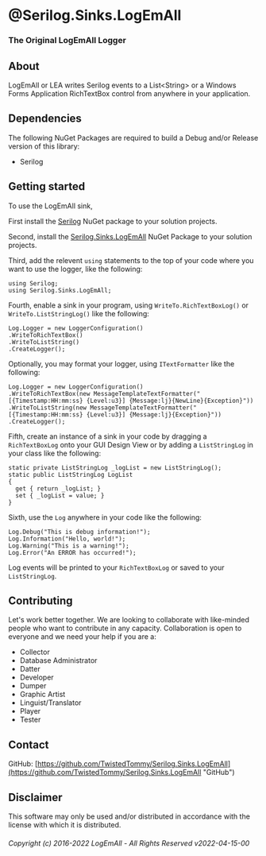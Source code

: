 # @Serilog.Sinks.LogEmAll
### The Original LogEmAll Logger
## About
LogEmAll or LEA writes Serilog events to a List&lt;String&gt; or a Windows Forms Application RichTextBox control from anywhere in your application.  
## Dependencies
The following NuGet Packages are required to build a Debug and/or Release version of this library:
- Serilog
## Getting started
To use the LogEmAll sink,  
  
First install the <a href="https://www.nuget.org/packages/Serilog/">Serilog</a> NuGet package to your solution projects.  
  
Second, install the <a href="https://github.com/TwistedTommy/Serilog.Sinks.LogEmAll">Serilog.Sinks.LogEmAll</a> NuGet Package to your solution projects.  
  
Third, add the relevent `using` statements to the top of your code where you want to use the logger, like the following:
```
using Serilog;
using Serilog.Sinks.LogEmAll;
```
Fourth, enable a sink in your program, using `WriteTo.RichTextBoxLog()` or `WriteTo.ListStringLog()` like the following:
```
Log.Logger = new LoggerConfiguration()
.WriteToRichTextBox()
.WriteToListString()
.CreateLogger();
```
Optionally, you may format your logger, using `ITextFormatter` like the following:
```
Log.Logger = new LoggerConfiguration()
.WriteToRichTextBox(new MessageTemplateTextFormatter("[{Timestamp:HH:mm:ss} {Level:u3}] {Message:lj}{NewLine}{Exception}"))
.WriteToListString(new MessageTemplateTextFormatter("[{Timestamp:HH:mm:ss} {Level:u3}] {Message:lj}{Exception}"))
.CreateLogger();
```
Fifth, create an instance of a sink in your code by dragging a `RichTextBoxLog` onto your GUI Design View or by adding a `ListStringLog` in your class like the following:
```
static private ListStringLog _logList = new ListStringLog();
static public ListStringLog LogList
{
  get { return _logList; }
  set { _logList = value; }
}
```
Sixth, use the `Log` anywhere in your code like the following:
```
Log.Debug("This is debug information!");
Log.Information("Hello, world!");
Log.Warning("This is a warning!");
Log.Error("An ERROR has occurred!");
```
Log events will be printed to your `RichTextBoxLog` or saved to your `ListStringLog`.
## Contributing
Let's work better together. We are looking to collaborate with like-minded people who want to contribute in any capacity. Collaboration is open to everyone and we need your help if you are a:  
- Collector
- Database Administrator
- Datter
- Developer
- Dumper
- Graphic Artist
- Linguist/Translator
- Player
- Tester
## Contact
GitHub: [https://github.com/TwistedTommy/Serilog.Sinks.LogEmAll](https://github.com/TwistedTommy/Serilog.Sinks.LogEmAll "GitHub")  
## Disclaimer
This software may only be used and/or distributed in accordance with the license with which it is distributed.
###### Copyright (c) 2016-2022 LogEmAll - All Rights Reserved v2022-04-15-00
